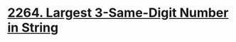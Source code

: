 # [2264. Largest 3-Same-Digit Number in String](https://leetcode.com/problems/largest-3-same-digit-number-in-string/description/)